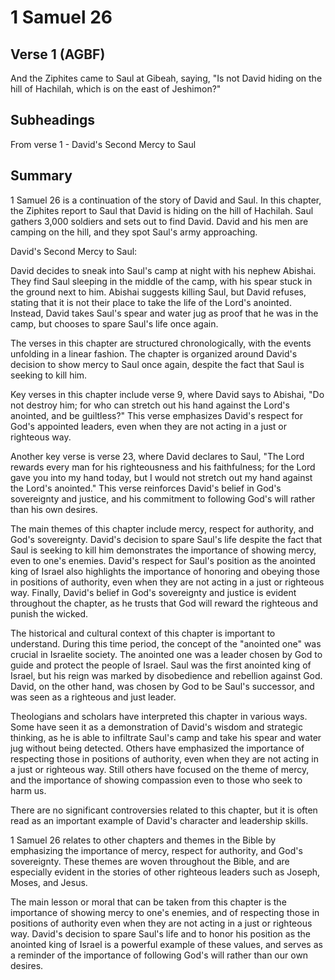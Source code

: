 # 1 Samuel 26

## Verse 1 (AGBF)

And the Ziphites came to Saul at Gibeah, saying, "Is not David hiding on the hill of Hachilah, which is on the east of Jeshimon?"

## Subheadings

From verse 1 - David's Second Mercy to Saul

## Summary

1 Samuel 26 is a continuation of the story of David and Saul. In this chapter, the Ziphites report to Saul that David is hiding on the hill of Hachilah. Saul gathers 3,000 soldiers and sets out to find David. David and his men are camping on the hill, and they spot Saul's army approaching.

David's Second Mercy to Saul:

David decides to sneak into Saul's camp at night with his nephew Abishai. They find Saul sleeping in the middle of the camp, with his spear stuck in the ground next to him. Abishai suggests killing Saul, but David refuses, stating that it is not their place to take the life of the Lord's anointed. Instead, David takes Saul's spear and water jug as proof that he was in the camp, but chooses to spare Saul's life once again.

The verses in this chapter are structured chronologically, with the events unfolding in a linear fashion. The chapter is organized around David's decision to show mercy to Saul once again, despite the fact that Saul is seeking to kill him.

Key verses in this chapter include verse 9, where David says to Abishai, "Do not destroy him; for who can stretch out his hand against the Lord's anointed, and be guiltless?" This verse emphasizes David's respect for God's appointed leaders, even when they are not acting in a just or righteous way.

Another key verse is verse 23, where David declares to Saul, "The Lord rewards every man for his righteousness and his faithfulness; for the Lord gave you into my hand today, but I would not stretch out my hand against the Lord's anointed." This verse reinforces David's belief in God's sovereignty and justice, and his commitment to following God's will rather than his own desires.

The main themes of this chapter include mercy, respect for authority, and God's sovereignty. David's decision to spare Saul's life despite the fact that Saul is seeking to kill him demonstrates the importance of showing mercy, even to one's enemies. David's respect for Saul's position as the anointed king of Israel also highlights the importance of honoring and obeying those in positions of authority, even when they are not acting in a just or righteous way. Finally, David's belief in God's sovereignty and justice is evident throughout the chapter, as he trusts that God will reward the righteous and punish the wicked.

The historical and cultural context of this chapter is important to understand. During this time period, the concept of the "anointed one" was crucial in Israelite society. The anointed one was a leader chosen by God to guide and protect the people of Israel. Saul was the first anointed king of Israel, but his reign was marked by disobedience and rebellion against God. David, on the other hand, was chosen by God to be Saul's successor, and was seen as a righteous and just leader.

Theologians and scholars have interpreted this chapter in various ways. Some have seen it as a demonstration of David's wisdom and strategic thinking, as he is able to infiltrate Saul's camp and take his spear and water jug without being detected. Others have emphasized the importance of respecting those in positions of authority, even when they are not acting in a just or righteous way. Still others have focused on the theme of mercy, and the importance of showing compassion even to those who seek to harm us.

There are no significant controversies related to this chapter, but it is often read as an important example of David's character and leadership skills.

1 Samuel 26 relates to other chapters and themes in the Bible by emphasizing the importance of mercy, respect for authority, and God's sovereignty. These themes are woven throughout the Bible, and are especially evident in the stories of other righteous leaders such as Joseph, Moses, and Jesus.

The main lesson or moral that can be taken from this chapter is the importance of showing mercy to one's enemies, and of respecting those in positions of authority even when they are not acting in a just or righteous way. David's decision to spare Saul's life and to honor his position as the anointed king of Israel is a powerful example of these values, and serves as a reminder of the importance of following God's will rather than our own desires.